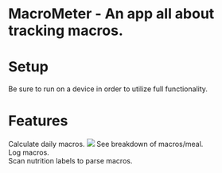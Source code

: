 # MacroMeter - An app all about tracking macros.
# Setup
  Be sure to run on a device in order to utilize full functionality.
  
# Features

Calculate daily macros.
<img src="(https://github.com/LuqKhan/MacroMeter/master/DailyMacros.png)">
See breakdown of macros/meal.  
Log macros.  
Scan nutrition labels to parse macros.  
